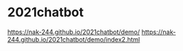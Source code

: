 # 2021chatbot
https://nak-244.github.io/2021chatbot/demo/
https://nak-244.github.io/2021chatbot/demo/index2.html
